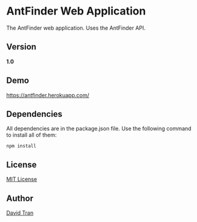 # AntFinder Web Application
The AntFinder web application. Uses the AntFinder API.

## Version
**1.0**

## Demo
<a href="https://antfinder.herokuapp.com/" target="_blank">https://antfinder.herokuapp.com/</a>

## Dependencies
All dependencies are in the package.json file. Use the following command to install all of them:

	npm install

## License
<a href="https://github.com/davidlamt/antfinder_web_app/blob/master/LICENSE" target="_blank">MIT License</a>

## Author
<a href="http://davidtranscend.com/" target="_blank">David Tran</a>
